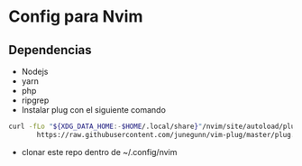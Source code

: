 # Config para Nvim

## Dependencias

* Nodejs
* yarn
* php
* ripgrep
* Instalar plug con el siguiente comando
```bash
curl -fLo "${XDG_DATA_HOME:-$HOME/.local/share}"/nvim/site/autoload/plug.vim --create-dirs \
       https://raw.githubusercontent.com/junegunn/vim-plug/master/plug.vim
```
* clonar este repo dentro de ~/.config/nvim
